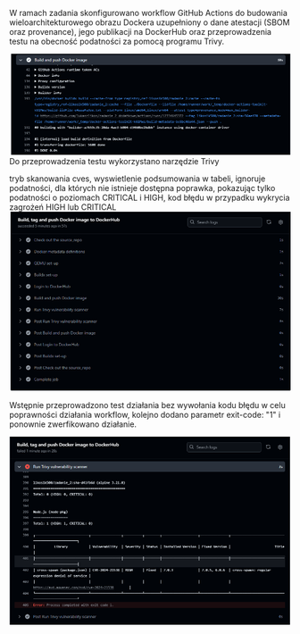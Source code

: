 W ramach zadania skonfigurowano workflow GitHub Actions do budowania wieloarchitekturowego obrazu Dockera uzupełniony o dane atestacji (SBOM oraz provenance), jego publikacji na DockerHub oraz przeprowadzenia testu na obecność podatności za pomocą programu Trivy.

![alt text](https://github.com/lukaszlikos/zadanie_2_dodatkowe/blob/master/images/provenance%20sbom.png)
Do przeprowadzenia testu wykorzystano narzędzie Trivy 

tryb skanowania cves,
wyswietlenie podsumowania w tabeli,
ignoruje podatności, dla których nie istnieje dostępna poprawka,
pokazując tylko podatności o poziomach CRITICAL i HIGH,
kod błędu w przypadku wykrycia zagrożeń HIGH lub CRITICAL
![alt text](https://github.com/lukaszlikos/zadanie_2_dodatkowe/blob/master/images/Zrzut%20ekranu%202024-12-15%20022755.png)

Wstępnie przeprowadzono test działania bez wywołania kodu błędu w celu poprawności działania workflow, kolejno dodano parametr exit-code: "1"
i ponownie zwerfikowano działanie. 

![alt text](https://github.com/lukaszlikos/zadanie_2_dodatkowe/blob/master/images/Trivy.png)


